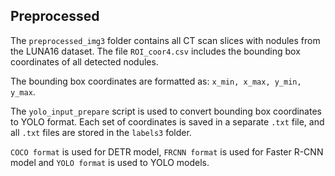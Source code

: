 ## Preprocessed

The `preprocessed_img3` folder contains all CT scan slices with nodules from the LUNA16 dataset. The file `ROI_coor4.csv` includes the bounding box coordinates of all detected nodules.

The bounding box coordinates are formatted as: `x_min, x_max, y_min, y_max`.

The `yolo_input_prepare` script is used to convert bounding box coordinates to YOLO format. Each set of coordinates is saved in a separate `.txt` file, and all `.txt` files are stored in the `labels3` folder.

`COCO format` is used for DETR model, `FRCNN format` is used for Faster R-CNN model and `YOLO format` is used to YOLO models.